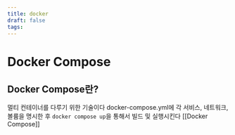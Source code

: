 ```yaml
---
title: docker
draft: false
tags:
---
```

# Docker Compose
## Docker Compose란?
멀티 컨테이너를 다루기 위한 기술이다
docker-compose.yml에 각 서비스, 네트워크, 볼륨을 명시한 후 `docker compose up`을 통해서 빌드 및 실행시킨다
[[Docker Compose]]
